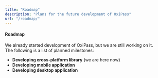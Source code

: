 ```yaml
---
title: "Roadmap"
description: "Plans for the future development of OxiPass"
url: "/roadmap/"
---
```


#### **Roadmap**

We already started development of OxiPass, but we are still working on it. 
The following is a list of planned milestones:

- **Developing cross-platform library** (we are here now)
- **Developing mobile application**
- **Developing desktop application**